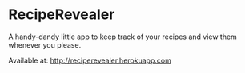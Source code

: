 RecipeRevealer
==============

A handy-dandy little app to keep track of your recipes and view them whenever you please.

Available at: http://reciperevealer.herokuapp.com